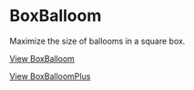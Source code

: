 # BoxBalloom
Maximize the size of ballooms in a square box.

[View BoxBalloom](http://htmlpreview.github.io/?https://github.com/Raven1996/BoxBalloom/master/BoxBalloom.html)

[View BoxBalloomPlus](http://htmlpreview.github.io/?https://github.com/Raven1996/BoxBalloom/master/BoxBalloomPlus.html)